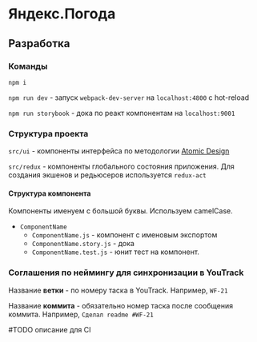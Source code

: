 # Яндекс.Погода

## Разработка

### Команды
`npm i`

`npm run dev` - запуск `webpack-dev-server` на `localhost:4800` c hot-reload

`npm run storybook` - дока по реакт компонентам на `localhost:9001`

### Структура проекта

`src/ui` - компоненты интерфейса по методологии [Atomic Design](http://bradfrost.com/blog/post/atomic-web-design/)

`src/redux` - компоненты глобального состояния приложения. Для создания экшенов и редьюсеров используется `redux-act`

#### Структура компонента
Компоненты именуем с большой буквы. Используем camelCase.

- `ComponentName`
  - `ComponentName.js` - компонент с именовым экспортом
  - `ComponentName.story.js` - дока
  - `ComponentName.test.js` - юнит тест на компонент.

### Соглашения по неймингу для синхронизации в YouTrack

Название **ветки** - по номеру таска в YouTrack. Например, `WF-21`

Название **коммита** - обязательно номер таска после сообщения коммита. Например, `Сделал readme #WF-21`

#TODO описание для CI
